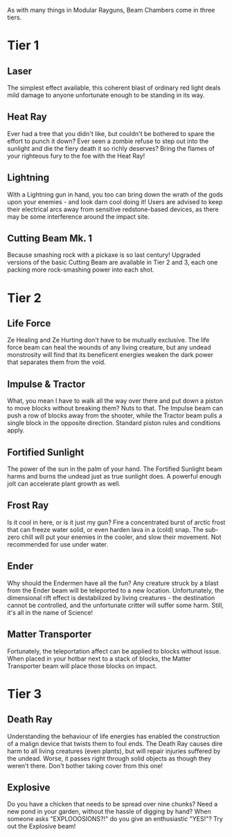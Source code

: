 As with many things in Modular Rayguns, Beam Chambers come in three tiers.

# Tier 1

## Laser

The simplest effect available, this coherent blast of ordinary red light deals 
mild damage to anyone unfortunate enough to be standing in its way.

## Heat Ray

Ever had a tree that you didn't like, but couldn't be bothered to spare the 
effort to punch it down? Ever seen a zombie refuse to step out into the sunlight
and die the fiery death it so richly deserves? Bring the flames of your 
righteous fury to the foe with the Heat Ray!

## Lightning

With a Lightning gun in hand, you too can bring down the wrath of the gods upon
your enemies - and look darn cool doing it! Users are advised to keep their
electrical arcs away from sensitive redstone-based devices, as there may be
some interference around the impact site.

## Cutting Beam Mk. 1

Because smashing rock with a pickaxe is so last century! Upgraded versions of 
the basic Cutting Beam are available in Tier 2 and 3, each one packing more
rock-smashing power into each shot.

# Tier 2

## Life Force

Ze Healing and Ze Hurting don't have to be mutually exclusive. The life force 
beam can heal the wounds of any living creature, but any undead monstrosity 
will find that its beneficent energies weaken the dark power that separates 
them from the void.

## Impulse & Tractor

What, you mean I have to walk all the way over there and put down a piston to 
move blocks without breaking them? Nuts to that. The Impulse beam can push a 
row of blocks away from the shooter, while the Tractor beam pulls a single 
block in the opposite direction. Standard piston rules and conditions apply.

## Fortified Sunlight

The power of the sun in the palm of your hand. The Fortified Sunlight beam
harms and burns the undead just as true sunlight does. A powerful enough jolt
can accelerate plant growth as well.

## Frost Ray

Is it cool in here, or is it just my gun? Fire a concentrated burst of arctic
frost that can freeze water solid, or even harden lava in a (cold) snap. The
sub-zero chill will put your enemies in the cooler, and slow their movement.
Not recommended for use under water.

## Ender

Why should the Endermen have all the fun? Any creature struck by a blast from 
the Ender beam will be teleported to a new location. Unfortunately, the 
dimensional rift effect is destabilized by living creatures - the destination 
cannot be controlled, and the unfortunate critter will suffer some harm. Still,
it's all in the name of Science!

## Matter Transporter

Fortunately, the teleportation affect can be applied to blocks without issue. 
When placed in your hotbar next to a stack of blocks, the Matter Transporter
beam will place those blocks on impact.

# Tier 3

## Death Ray

Understanding the behaviour of life energies has enabled the construction of a
malign device that twists them to foul ends. The Death Ray causes dire harm to
all living creatures (even plants), but will repair injuries suffered by the
undead. Worse, it passes right through solid objects as though they weren't
there. Don't bother taking cover from this one!

## Explosive

Do you have a chicken that needs to be spread over nine chunks? Need a new pond
in your garden, without the hassle of digging by hand? When someone asks 
"EXPLOOOSIONS?!" do you give an enthusiastic "YES!"? Try out the Explosive beam!
